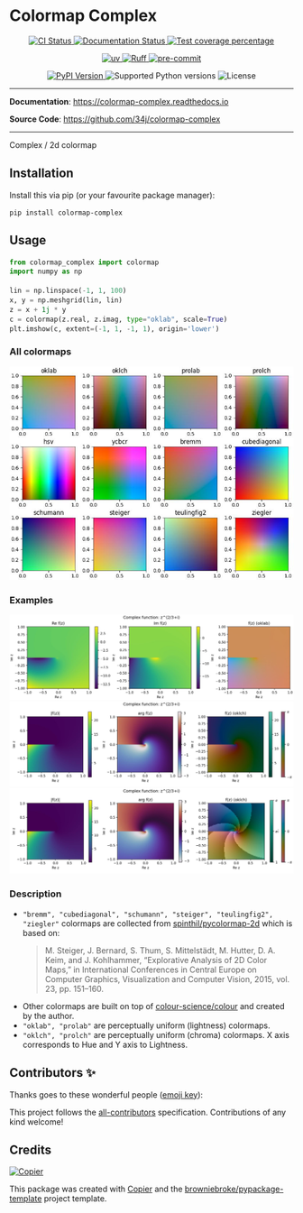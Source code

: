 # Colormap Complex

<p align="center">
  <a href="https://github.com/34j/colormap-complex/actions/workflows/ci.yml?query=branch%3Amain">
    <img src="https://img.shields.io/github/actions/workflow/status/34j/colormap-complex/ci.yml?branch=main&label=CI&logo=github&style=flat-square" alt="CI Status" >
  </a>
  <a href="https://colormap-complex.readthedocs.io">
    <img src="https://img.shields.io/readthedocs/colormap-complex.svg?logo=read-the-docs&logoColor=fff&style=flat-square" alt="Documentation Status">
  </a>
  <a href="https://codecov.io/gh/34j/colormap-complex">
    <img src="https://img.shields.io/codecov/c/github/34j/colormap-complex.svg?logo=codecov&logoColor=fff&style=flat-square" alt="Test coverage percentage">
  </a>
</p>
<p align="center">
  <a href="https://github.com/astral-sh/uv">
    <img src="https://img.shields.io/endpoint?url=https://raw.githubusercontent.com/astral-sh/uv/main/assets/badge/v0.json" alt="uv">
  </a>
  <a href="https://github.com/astral-sh/ruff">
    <img src="https://img.shields.io/endpoint?url=https://raw.githubusercontent.com/astral-sh/ruff/main/assets/badge/v2.json" alt="Ruff">
  </a>
  <a href="https://github.com/pre-commit/pre-commit">
    <img src="https://img.shields.io/badge/pre--commit-enabled-brightgreen?logo=pre-commit&logoColor=white&style=flat-square" alt="pre-commit">
  </a>
</p>
<p align="center">
  <a href="https://pypi.org/project/colormap-complex/">
    <img src="https://img.shields.io/pypi/v/colormap-complex.svg?logo=python&logoColor=fff&style=flat-square" alt="PyPI Version">
  </a>
  <img src="https://img.shields.io/pypi/pyversions/colormap-complex.svg?style=flat-square&logo=python&amp;logoColor=fff" alt="Supported Python versions">
  <img src="https://img.shields.io/pypi/l/colormap-complex.svg?style=flat-square" alt="License">
</p>

---

**Documentation**: <a href="https://colormap-complex.readthedocs.io" target="_blank">https://colormap-complex.readthedocs.io </a>

**Source Code**: <a href="https://github.com/34j/colormap-complex" target="_blank">https://github.com/34j/colormap-complex </a>

---

Complex / 2d colormap

## Installation

Install this via pip (or your favourite package manager):

```shell
pip install colormap-complex
```

## Usage

```python
from colormap_complex import colormap
import numpy as np

lin = np.linspace(-1, 1, 100)
x, y = np.meshgrid(lin, lin)
z = x + 1j * y
c = colormap(z.real, z.imag, type="oklab", scale=True)
plt.imshow(c, extent=(-1, 1, -1, 1), origin='lower')
```

### All colormaps

![colormaps](https://raw.githubusercontent.com/34j/colormap-complex/main/colormap-all.jpg)

### Examples

![z^(2/3+i)](https://raw.githubusercontent.com/34j/colormap-complex/main/complex-function-z-2-3-i.jpg)
![z^(2/3+i)](https://raw.githubusercontent.com/34j/colormap-complex/main/complex-function-z-2-3-i-cyl.jpg)
![z^(2/3+i)](https://raw.githubusercontent.com/34j/colormap-complex/main/complex-function-z-2-3-i-cyl-magnitude.jpg)

### Description

- `"bremm", "cubediagonal", "schumann", "steiger", "teulingfig2", "ziegler"` colormaps are collected from [spinthil/pycolormap-2d](https://github.com/spinthil/pycolormap-2d) which is based on:
  > M. Steiger, J. Bernard, S. Thum, S. Mittelstädt, M. Hutter, D. A. Keim, and J. Kohlhammer, “Explorative Analysis of 2D Color Maps,” in International Conferences in Central Europe on Computer Graphics, Visualization and Computer Vision, 2015, vol. 23, pp. 151–160.
- Other colormaps are built on top of [colour-science/colour](https://github.com/colour-science/colour) and created by the author.
- `"oklab", "prolab"` are perceptually uniform (lightness) colormaps.
- `"oklch", "prolch"` are perceptually uniform (chroma) colormaps. X axis corresponds to Hue and Y axis to Lightness.

## Contributors ✨

Thanks goes to these wonderful people ([emoji key](https://allcontributors.org/docs/en/emoji-key)):

<!-- prettier-ignore-start -->
<!-- ALL-CONTRIBUTORS-LIST:START - Do not remove or modify this section -->
<!-- markdownlint-disable -->
<!-- markdownlint-enable -->
<!-- ALL-CONTRIBUTORS-LIST:END -->
<!-- prettier-ignore-end -->

This project follows the [all-contributors](https://github.com/all-contributors/all-contributors) specification. Contributions of any kind welcome!

## Credits

[![Copier](https://img.shields.io/endpoint?url=https://raw.githubusercontent.com/copier-org/copier/master/img/badge/badge-grayscale-inverted-border-orange.json)](https://github.com/copier-org/copier)

This package was created with
[Copier](https://copier.readthedocs.io/) and the
[browniebroke/pypackage-template](https://github.com/browniebroke/pypackage-template)
project template.

